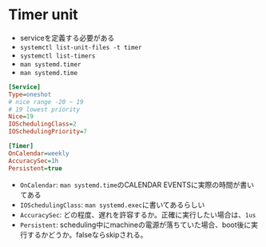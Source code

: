 # Timer unit

* serviceを定義する必要がある
* `systemctl list-unit-files -t timer`
* `systemctl list-timers`
* `man systemd.timer`
* `man systemd.time`

```ini
[Service]
Type=oneshot
# nice range -20 ~ 19
# 19 lowest priority
Nice=19
IOSchedulingClass=2
IOSchedulingPriority=7

[Timer]
OnCalendar=weekly
AccuracySec=1h
Persistent=true
```

* `OnCalendar`: `man systemd.time`のCALENDAR EVENTSに実際の時間が書いてある
* `IOSchedulingClass`: `man systemd.exec`に書いてあるらしい
* `AccuracySec`: どの程度、遅れを許容するか。正確に実行したい場合は、`1us`
* `Persistent`: scheduling中にmachineの電源が落ちていた場合、boot後に実行するかどうか。falseならskipされる。